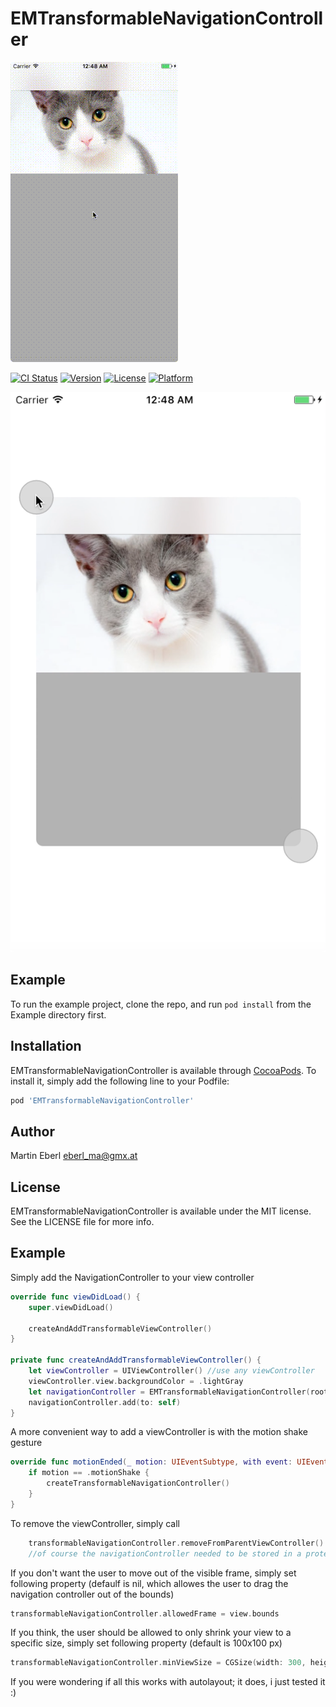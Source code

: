# EMTransformableNavigationController

![Animation](./EMTransformableNavigationController-iPhone-Sample-small.gif)

[![CI Status](http://img.shields.io/travis/eberl_ma@gmx.at/EMTransformableNavigationController.svg?style=flat)](https://travis-ci.org/eberl_ma@gmx.at/EMTransformableNavigationController)
[![Version](https://img.shields.io/cocoapods/v/EMTransformableNavigationController.svg?style=flat)](http://cocoapods.org/pods/EMTransformableNavigationController)
[![License](https://img.shields.io/cocoapods/l/EMTransformableNavigationController.svg?style=flat)](http://cocoapods.org/pods/EMTransformableNavigationController)
[![Platform](https://img.shields.io/cocoapods/p/EMTransformableNavigationController.svg?style=flat)](http://cocoapods.org/pods/EMTransformableNavigationController)

![Screenshot](https://github.com/EMart86/EMTransformableNavigationController/blob/develop/Example/Bildschirmfoto%202017-08-06%20um%2001.05.55.png)

## Example

To run the example project, clone the repo, and run `pod install` from the Example directory first.

## Installation

EMTransformableNavigationController is available through [CocoaPods](http://cocoapods.org). To install
it, simply add the following line to your Podfile:

```ruby
pod 'EMTransformableNavigationController'
```

## Author

Martin Eberl eberl_ma@gmx.at

## License

EMTransformableNavigationController is available under the MIT license. See the LICENSE file for more info.

## Example 

Simply add the NavigationController to your view controller

```swift
override func viewDidLoad() {
    super.viewDidLoad()
    
    createAndAddTransformableViewController()
}

private func createAndAddTransformableViewController() {
    let viewController = UIViewController() //use any viewController
    viewController.view.backgroundColor = .lightGray
    let navigationController = EMTransformableNavigationController(rootViewController: viewController)
    navigationController.add(to: self)
}
```

A more convenient way to add a viewController is with the motion shake gesture


```swift
override func motionEnded(_ motion: UIEventSubtype, with event: UIEvent?) {
    if motion == .motionShake {
        createTransformableNavigationController()
    }
}
```

To remove the viewController, simply call

```swift
    transformableNavigationController.removeFromParentViewController() 
    //of course the navigationController needed to be stored in a proterty which we called transformableNavigationController
```

If you don't want the user to move out of the visible frame, simply set following property (defaulf is nil, which allowes the user to drag the navigation controller out of the bounds)

```swift
transformableNavigationController.allowedFrame = view.bounds
```

If you think, the user should be allowed to only shrink your view to a specific size, simply set following property (default is 100x100 px)

```swift
transformableNavigationController.minViewSize = CGSize(width: 300, height: 150)
```

If you were wondering if all this works with autolayout; it does, i just tested it :)
